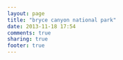 ```yaml
---
layout: page
title: "bryce canyon national park"
date: 2013-11-18 17:54
comments: true
sharing: true
footer: true
---
```

